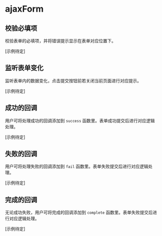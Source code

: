 # ajaxForm

## 校验必填项

校验表单的必填项，并将错误提示显示在表单对应位置下。

[示例待定]



## 监听表单变化

监听表单内的数据变化，点击提交按钮前若关闭当前页面进行对应提示。

[示例待定]


## 成功的回调

用户可将处理成功的回调添加到 `success` 函数里。表单成功提交后进行对应逻辑处理。

[示例待定]


## 失败的回调

用户可将处理失败的回调添加到 `fail` 函数里。表单失败提交后进行对应逻辑处理。

[示例待定]


## 完成的回调

无论成功失败，用户可将完成的回调添加到 `complete` 函数里。表单失败提交后进行对应逻辑处理。

[示例待定]
